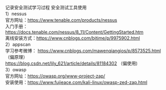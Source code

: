 记录安全测试学习过程
安全测试工具使用  
1）nessus  
   官方网址：https://www.tenable.com/products/nessus    
   入门手册：https://docs.tenable.com/nessus/8_11/Content/GettingStarted.htm  
   离线安装方式：https://www.cnblogs.com/bjtime/p/9975902.html  
2）appscan  
   学习参考微博：  https://www.cnblogs.com/mawenqiangios/p/8573525.html  （偏原理）  
               https://blog.csdn.net/lily_621/article/details/81184302   （偏使用)  
3）owasp   
   官方网址：https://owasp.org/www-project-zap/  
   安装使用：https://www.fujieace.com/kali-linux/owasp-zed-zap.html
